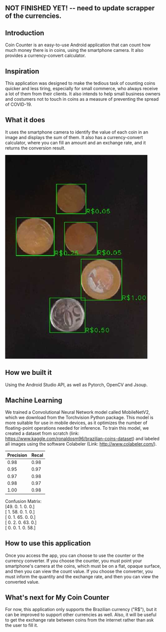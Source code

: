 ## NOT FINISHED YET! -- need to update scrapper of the currencies. 

## Introduction

Coin Counter is an easy-to-use Android application that can count how much money there is in coins, using the smartphone camera. It also provides a currency-convert calculator.

## Inspiration

This application was designed to make the tedious task of counting coins quicker and less tiring, especially for small commerce, who always receive a lot of them from their clients.  It also intends to help small business owners and costumers not to touch in coins as a measure of preventing the spread of COVID-19.

## What it does

It uses the smartphone camera to identify the value of each coin in an image and displays the sum of them. It also has a currency-convert calculator, where you can fill an amount and an exchange rate, and it returns the conversion result.


![alt text](images/result.jpeg)


## How we built it

Using the Android Studio API, as well as Pytorch, OpenCV and Jsoup.

## Machine Learning

We trained a Convolutional Neural Network model called MobileNetV2, which we download from the Torchvision Python package. This model is more suitable for use in mobile devices, as it optimizes the number of floating-point operations needed for inference. 
To train this model, we created a dataset from scratch (link: https://www.kaggle.com/ronaldosm96/brazilian-coins-dataset) and labeled all images using the software Colabeler (Link: http://www.colabeler.com/).

| Precision  | Recal |
| ---        |  ---  |
| 0.98       | 0.98  |
| 0.95       | 0.97  |
| 0.97       | 0.98  |
| 0.98       | 0.97  |
| 1.00       | 0.98  |

 Confusion Matrix:<br/>
 [49.  0.  1.  0.  0.]<br/>
 [ 1. 58.  0.  1.  0.]<br/>
 [ 0.  1. 65.  0.  0.]<br/>
 [ 0.  2.  0. 63.  0.]<br/>
 [ 0.  0.  1.  0. 58.]


## How to use this application

Once you access the app, you can choose to use the counter or the currency converter.
If you choose the counter, you must point your smartphone's camera at the coins, which must be on a flat, opaque surface, and then you can view the count value.
If you choose the converter, you must inform the quantity and the exchange rate, and then you can view the converted value.  

## What's next for My Coin Counter

For now, this application only supports the Brazilian currency ("R$"), but it can be improved to support other currencies as well. Also, it will be useful to get the exchange rate between coins from the internet rather than ask the user to fill it.
